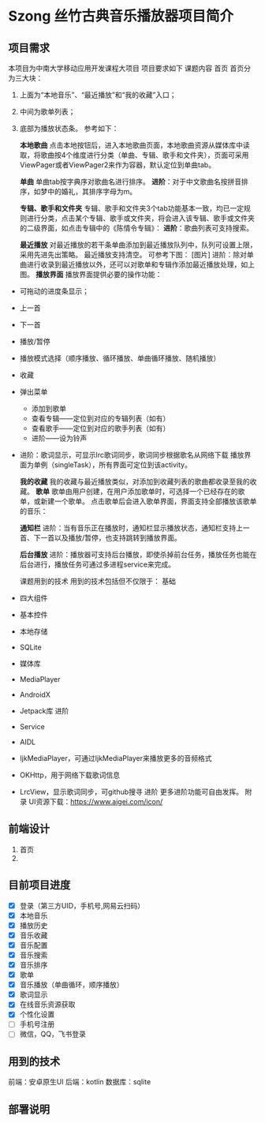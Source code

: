 # Szong 丝竹古典音乐播放器项目简介
## 项目需求
本项目为中南大学移动应用开发课程大项目
项目要求如下
课题内容
首页
首页分为三大块：
1. 上面为“本地音乐”、“最近播放”和“我的收藏”入口；

2. 中间为歌单列表；

3. 底部为播放状态条。
   参考如下：

   **本地歌曲**
   点击本地按钮后，进入本地歌曲页面，本地歌曲资源从媒体库中读取，将歌曲按4个维度进行分类（单曲、专辑、歌手和文件夹），页面可采用ViewPager或者ViewPager2来作为容器，默认定位到单曲tab。

   **单曲**
   单曲tab按字典序对歌曲名进行排序。
   **进阶**：对于中文歌曲名按拼音排序，如梦中的婚礼，其排序字母为m。

   **专辑、歌手和文件夹**
   专辑、歌手和文件夹3个tab功能基本一致，均已一定规则进行分类，点击某个专辑、歌手或文件夹，将会进入该专辑、歌手或文件夹的二级界面，如点击专辑中的《陈情令专辑》：
   **进阶**：歌曲列表可支持搜索。

   **最近播放**
   对最近播放的若干条单曲添加到最近播放队列中，队列可设置上限，采用先进先出策略。
   最近播放支持清空。
   可参考下图：
   [图片]
   进阶：除对单曲进行收录到最近播放以外，还可以对歌单和专辑作添加最近播放处理，如上图。
   **播放界面**
   播放界面提供必要的操作功能：
- 可拖动的进度条显示；

- 上一首

- 下一首

- 播放/暂停

- 播放模式选择（顺序播放、循环播放、单曲循环播放、随机播放）

- 收藏

- 弹出菜单
    - 添加到歌单
    - 查看专辑——定位到对应的专辑列表（如有）
    - 查看歌手——定位到对应的歌手列表（如有）
    - 进阶——设为铃声

- 进阶：歌词显示，可显示lrc歌词同步，歌词同步根据歌名从网络下载
  播放界面为单例（singleTask），所有界面可定位到该activity。

  **我的收藏**
  我的收藏与最近播放类似，对添加到收藏列表的歌曲都收录至我的收藏。
  **歌单**
  歌单由用户创建，在用户添加歌单时，可选择一个已经存在的歌单，或新建一个歌单。
  点击歌单后会进入歌单界面，界面支持全部播放该歌单的音乐：

  **通知栏**
  进阶：当有音乐正在播放时，通知栏显示播放状态，通知栏支持上一首、下一首以及播放/暂停，也支持跳转到播放界面。

  **后台播放**
  进阶：播放器可支持后台播放，即使杀掉前台任务，播放任务也能在后台进行，播放任务可通过多进程service来完成。

  课题用到的技术
  用到的技术包括但不仅限于：
  基础

- 四大组件

- 基本控件

- 本地存储

- SQLite

- 媒体库

- MediaPlayer

- AndroidX

- Jetpack库
  进阶

- Service

- AIDL

- IjkMediaPlayer，可通过IjkMediaPlayer来播放更多的音频格式

- OKHttp，用于网络下载歌词信息

- LrcView，显示歌词同步，可github搜寻
  进阶
  更多进阶功能可自由发挥。
  附录
  UI资源下载：https://www.aigei.com/icon/

## 前端设计
1. 首页
2.
## 目前项目进度
- [x] 登录（第三方UID，手机号,网易云扫码）
- [x] 本地音乐
- [x] 播放历史
- [x] 音乐收藏
- [x] 音乐配置
- [x] 音乐搜索
- [x] 音乐排序
- [x] 歌单
- [x] 音乐播放（单曲循环，顺序播放）
- [x] 歌词显示
- [x] 在线音乐资源获取
- [x] 个性化设置
- [ ] 手机号注册
- [ ] 微信，QQ，飞书登录
## 用到的技术
前端：安卓原生UI
后端：kotlin
数据库：sqlite

## 部署说明